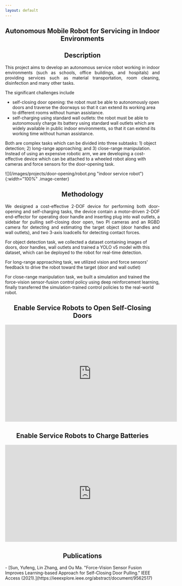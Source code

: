 ```yaml
---
layout: default
---
```

<h2 align="center"><b>Autonomous Mobile Robot for Servicing in Indoor Environments</b></h2>

<h2 align="center">Description</h2>
<p align="justify">
This project aims to develop an autonomous service robot working in indoor environments (such as schools, office buildings, and hospitals) and providing services such as material transportation, room cleaning, disinfection and many other tasks.

The significant challenges include

- self-closing door opening: the robot must be able to autonomously open doors and traverse the doorways so that it can extend its working area to different rooms without human assistance.
- self-charging using standard wall outlets: the robot must be able to autonomously charge its battery using standard wall outlets which are widely available in public indoor environments, so that it can extend its working time without human assistance.

Both are complex tasks which can be divided into three subtasks: 1) object detection; 2) long-range approaching; and 3) close-range manipulation. Instead of using an expensive robotic arm, we are developing a cost-effective device which can be attached to a wheeled robot along with cameras and force sensors for the door-opening task.
</p>
![](/images/projects/door-opening/robot.png "indoor service robot"){:width="100%" .image-center}

<h2 align="center">Methodology</h2>
<p align="justify">
We designed a cost-effective 2-DOF device for performing both door-opening and self-charging tasks, the device contain a motor-driven 2-DOF end-effector for operating door handle and inserting plug into wall outlets, a sidebar for pulling self-closing door open, two PI cameras and an RGBD camera for detecting and estimating the target object (door handles and wall outlets), and two 3-axis loadcells for detecting contact forces.

For object detection task, we collected a dataset containing images of doors, door handles, wall outlets and trained a YOLO v5 model with this dataset, which can be deployed to the robot for real-time detection.

For long-range approaching task, we utilized vision and force sensors' feedback to drive the robot toward the target (door and wall outlet)

For close-range manipulation task, we built a simulation and trained the force-vision sensor-fusion control policy using deep reinforcement learning, finally transferred the simulation-trained control policies to the real-world robot.  
</p>

<h2 align="center">Enable Service Robots to Open Self-Closing Doors</h2>
<p align="center">
<iframe width="560" height="315" src="https://www.youtube.com/embed/5CGG6vOeOh4?si=tQX7Etv7_HqbwECV" title="YouTube video player" frameborder="0" allow="accelerometer; autoplay; clipboard-write; encrypted-media; gyroscope; picture-in-picture; web-share" allowfullscreen></iframe>
</p>

<h2 align="center">Enable Service Robots to Charge Batteries</h2>
<p align="center">
<iframe width="560" height="315" src="https://www.youtube.com/embed/BhfFRvom3v4?si=rFktwZH5q7XEfs0q" title="YouTube video player" frameborder="0" allow="accelerometer; autoplay; clipboard-write; encrypted-media; gyroscope; picture-in-picture; web-share" allowfullscreen></iframe>
</p>

<h2 align="center">Publications</h2>
- [Sun, Yufeng, Lin Zhang, and Ou Ma. "Force-Vision Sensor Fusion Improves Learning-based Approach for Self-Closing Door Pulling." IEEE Access (2021).](https://ieeexplore.ieee.org/abstract/document/9562517)
